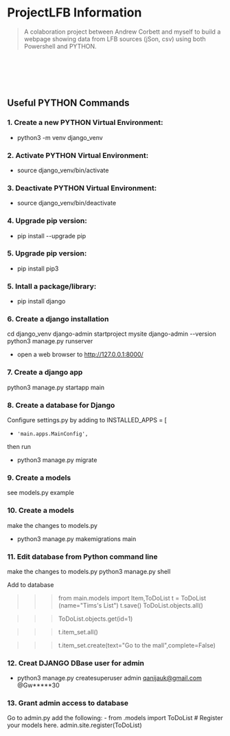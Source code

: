 # ProjectLFB Information
> A colaboration project between Andrew Corbett and myself to build a webpage showing data from LFB sources (jSon, csv) using both Powershell and PYTHON.

<br /><br /><br /><br />
## Useful PYTHON Commands

### 1. Create a new PYTHON Virtual Environment:
- python3 -m venv django_venv

### 2. Activate PYTHON Virtual Environment:
- source django_venv/bin/activate

### 3. Deactivate PYTHON Virtual Environment:
- source django_venv/bin/deactivate

### 4. Upgrade pip version:
- pip install --upgrade pip

### 5. Upgrade pip version:
- pip install pip3

### 5. Intall a package/library:
- pip install django

### 6. Create a django installation
cd django_venv
django-admin startproject mysite
django-admin  --version
python3 manage.py runserver

- open a web browser to http://127.0.0.1:8000/

### 7. Create a django app
python3 manage.py startapp main


### 8. Create a database for Django
Configure settings.py by adding to INSTALLED_APPS = [
-     'main.apps.MainConfig',
then run
-   python3 manage.py migrate

### 9. Create a models
see models.py example

### 10. Create a models
make the changes to models.py 
- python3 manage.py makemigrations main

### 11. Edit database from Python command line
make the changes to models.py 
python3  manage.py shell

Add to database 

>>> from main.models import Item,ToDoList
>>> t = ToDoList (name="Tims\'s List")
>>> t.save()
>>> ToDoList.objects.all()

>>> ToDoList.objects.get(id=1)

>>> t.item_set.all()

>>> t.item_set.create(text="Go to the mall",complete=False)



### 12. Creat DJANGO DBase user for admin
- python3 manage.py createsuperuser
    admin
    qanijauk@gmail.com
    @Gw*****30

### 13.  Grant admin access to database
Go to admin.py
    add the following:
        - from .models import  ToDoList
        # Register your models here.
        admin.site.register(ToDoList)

